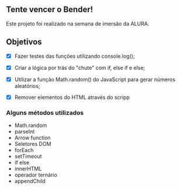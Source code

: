 ## Tente vencer o Bender!
Este projeto foi realizado na semana de imersão da ALURA.

## Objetivos

- [x] Fazer testes das funções utilizando console.log();  

- [x] Criar a lógica por trás do "chute" com if, else if e else; 

- [x] Utilizar a função Math.random() do JavaScript para gerar números aleatórios; 

- [x] Remover elementos do HTML através do scripp 

### Alguns métodos utilizados
- Math.random
- parseInt
- Arrow function
- Seletores DOM
- forEach
- setTimeout
- if else
- innerHTML
- operador ternário
- appendChild
